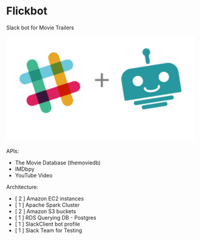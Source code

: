 # Flickbot
 Slack bot for Movie Trailers

 ![](img/slack_bot.png)

 APIs:

 * The Movie Database (themoviedb)
 * IMDbpy
 * YouTube Video


 Architecture:
  * [ 2 ] Amazon EC2 instances
  * [ 1 ] Apache Spark Cluster
  * [ 2 ] Amazon S3 buckets
  * [ 1 ] RDS Querying DB - Postgres
  * [ 1 ] SlackClient bot profile
  * [ 1 ] Slack Team for Testing
